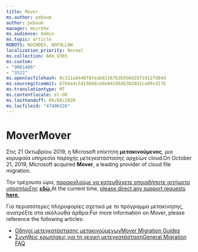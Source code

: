 ```yaml
---
title: Mover
ms.author: pebaum
author: pebaum
manager: mnirkhe
ms.audience: Admin
ms.topic: article
ROBOTS: NOINDEX, NOFOLLOW
localization_priority: Normal
ms.collection: Adm_O365
ms.custom:
- "9001486"
- "3522"
ms.openlocfilehash: 0c311a8448f8feab81367b2b5b0d25f1912fd84d
ms.sourcegitcommit: b7bbe4c5419668ce8e84196db382032ca09cd176
ms.translationtype: MT
ms.contentlocale: el-GR
ms.lasthandoff: 09/08/2020
ms.locfileid: "47406326"
---
```

# <a name="mover"></a><span data-ttu-id="048ae-102">Mover</span><span class="sxs-lookup"><span data-stu-id="048ae-102">Mover</span></span>

<span data-ttu-id="048ae-103">Στις 21 Οκτωβρίου 2019, η Microsoft επίκτητη  **μετακινούμενος**, μια κορυφαία υπηρεσία παροχής μετεγκατάστασης αρχείων cloud.</span><span class="sxs-lookup"><span data-stu-id="048ae-103">On October 21, 2019, Microsoft acquired  **Mover**, a leading provider of cloud file migration.</span></span>

<span data-ttu-id="048ae-104">Την τρέχουσα ώρα, [παρακαλούμε να κατευθύνετε οποιαδήποτε αιτήματα υποστήριξης](https://support.microsoft.com/supportforbusiness/productselection?sapId=c3fa6eba-e1f0-0715-4519-94a9740c5f2c) [ **εδώ**.](https://support.microsoft.com/supportforbusiness/productselection?sapId=c3fa6eba-e1f0-0715-4519-94a9740c5f2c)</span><span class="sxs-lookup"><span data-stu-id="048ae-104">At the current time,  [please direct any support requests](https://support.microsoft.com/supportforbusiness/productselection?sapId=c3fa6eba-e1f0-0715-4519-94a9740c5f2c) [**here**.](https://support.microsoft.com/supportforbusiness/productselection?sapId=c3fa6eba-e1f0-0715-4519-94a9740c5f2c)</span></span>  

<span data-ttu-id="048ae-105">Για περισσότερες πληροφορίες σχετικά με το πρόγραμμα μετακίνησης, ανατρέξτε στα ακόλουθα άρθρα:</span><span class="sxs-lookup"><span data-stu-id="048ae-105">For more information on Mover, please reference the following articles:</span></span>

- [<span data-ttu-id="048ae-106">Οδηγοί μετεγκατάστασης μετακινούμενων</span><span class="sxs-lookup"><span data-stu-id="048ae-106">Mover Migration Guides</span></span>](https://mover.io/guides/)
- [<span data-ttu-id="048ae-107">Συνήθεις ερωτήσεις για τη γενική μετεγκατάσταση</span><span class="sxs-lookup"><span data-stu-id="048ae-107">General Migration FAQ</span></span>](https://mover.io/guides/general/)
